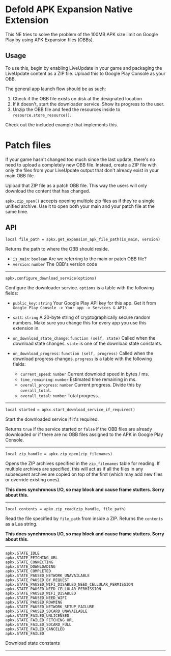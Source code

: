 # Defold APK Expansion Native Extension

This NE tries to solve the problem of the 100MB APK size limit on Google Play by
using APK Expansion files (OBBs).

## Usage

To use this, begin by enabling LiveUpdate in your game and packaging the LiveUpdate
content as a ZIP file. Upload this to Google Play Console as your OBB.

The general app launch flow should be as such:
1. Check if the OBB file exists on disk at the designated location
2. If it doesn't, start the downloader service. Show its progress to the user.
3. Unzip the OBB file and feed the resources inside to `resource.store_resource()`.

Check out the included example that implements this.

# Patch files

If your game hasn't changed too much since the last update, there's no need
to upload a completely new OBB file. Instead, create a ZIP file with only the
files from your LiveUpdate output that don't already exist in your main OBB file.

Upload that ZIP file as a patch OBB file. This way the users will only download
the content that has changed.

`apkx.zip_open()` accepts opening multiple zip files as if they're a single
unified archive. Use it to open both your main and your patch file at the same
time.

## API

```
local file_path = apkx.get_expansion_apk_file_path(is_main, version)
```

Returns the path to where the OBB should reside.

* `is_main`: `boolean` Are we referring to the main or patch OBB file?
* `version`: `number` The OBB's version code

-----

```
apkx.configure_download_service(options)
```

Configure the downloader service. `options` is a table with the following fields:

* `public_key`: `string` Your Google Play API key for this app. Get it from
`Google Play Console -> Your app -> Services & APIs`
* `salt`: `string` A 20-byte string of cryptographically secure random numbers.
Make sure you change this for every app you use this extension in.
* `on_download_state_change`: `function (self, state)` Called when the download state
changes. `state` is one of the download state constants.
* `on_download_progress`: `function (self, progress)` Called when the download progress
changes. `progress` is a table with the following fields:

  * `current_speed`: `number` Current download speed in bytes / ms.
  * `time_remaining`: `number` Estimated time remaining in ms.
  * `overall_progress`: `number` Current progress. Divide this by `overall_total`.
  * `overall_total`: `number` Total progress.

-----

```
local started = apkx.start_download_service_if_required()
```

Start the downloaded service if it's required.

Returns `true` if the service started or `false` if the OBB files are already
downloaded or if there are no OBB files assigned to the APK in Google Play Console.

-----

```
local zip_handle = apkx.zip_open(zip_filenames)
```

Opens the ZIP archives specified in the `zip_filenames` table for reading. If
multiple archives are specified, this will act as if all the files in any subsequent
archive are copied on top of the first (which may add new files or override
existing ones).

**This does synchronous I/O, so may block and cause frame stutters. Sorry about this.**

-----

```
local contents = apkx.zip_read(zip_handle, file_path)
```

Read the file specified by `file_path` from inside a ZIP. Returns the `contents`
as a Lua string.

**This does synchronous I/O, so may block and cause frame stutters. Sorry about this.**

-----

```
apkx.STATE_IDLE
apkx.STATE_FETCHING_URL
apkx.STATE_CONNECTING
apkx.STATE_DOWNLOADING
apkx.STATE_COMPLETED
apkx.STATE_PAUSED_NETWORK_UNAVAILABLE
apkx.STATE_PAUSED_BY_REQUEST
apkx.STATE_PAUSED_WIFI_DISABLED_NEED_CELLULAR_PERMISSION
apkx.STATE_PAUSED_NEED_CELLULAR_PERMISSION
apkx.STATE_PAUSED_WIFI_DISABLED
apkx.STATE_PAUSED_NEED_WIFI
apkx.STATE_PAUSED_ROAMING
apkx.STATE_PAUSED_NETWORK_SETUP_FAILURE
apkx.STATE_PAUSED_SDCARD_UNAVAILABLE
apkx.STATE_FAILED_UNLICENSED
apkx.STATE_FAILED_FETCHING_URL
apkx.STATE_FAILED_SDCARD_FULL
apkx.STATE_FAILED_CANCELED
apkx.STATE_FAILED
```

Download state constants

-----


